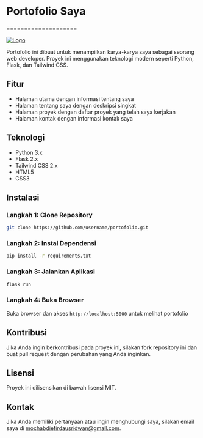 
# Portofolio Saya
====================

[![Logo](https://example.com/logo.png)](https://example.com)

Portofolio ini dibuat untuk menampilkan karya-karya saya sebagai seorang web developer. Proyek ini menggunakan teknologi modern seperti Python, Flask, dan Tailwind CSS.

## Fitur

* Halaman utama dengan informasi tentang saya
* Halaman tentang saya dengan deskripsi singkat
* Halaman proyek dengan daftar proyek yang telah saya kerjakan
* Halaman kontak dengan informasi kontak saya

## Teknologi

* Python 3.x
* Flask 2.x
* Tailwind CSS 2.x
* HTML5
* CSS3

## Instalasi

### Langkah 1: Clone Repository

```bash
git clone https://github.com/username/portofolio.git
```

### Langkah 2: Instal Dependensi

```bash
pip install -r requirements.txt
```

### Langkah 3: Jalankan Aplikasi

```bash
flask run
```

### Langkah 4: Buka Browser

Buka browser dan akses `http://localhost:5000` untuk melihat portofolio

## Kontribusi

Jika Anda ingin berkontribusi pada proyek ini, silakan fork repository ini dan buat pull request dengan perubahan yang Anda inginkan.

## Lisensi

Proyek ini dilisensikan di bawah lisensi MIT.

## Kontak

Jika Anda memiliki pertanyaan atau ingin menghubungi saya, silakan email saya di mochabdiefirdausridwan@gmail.com.
